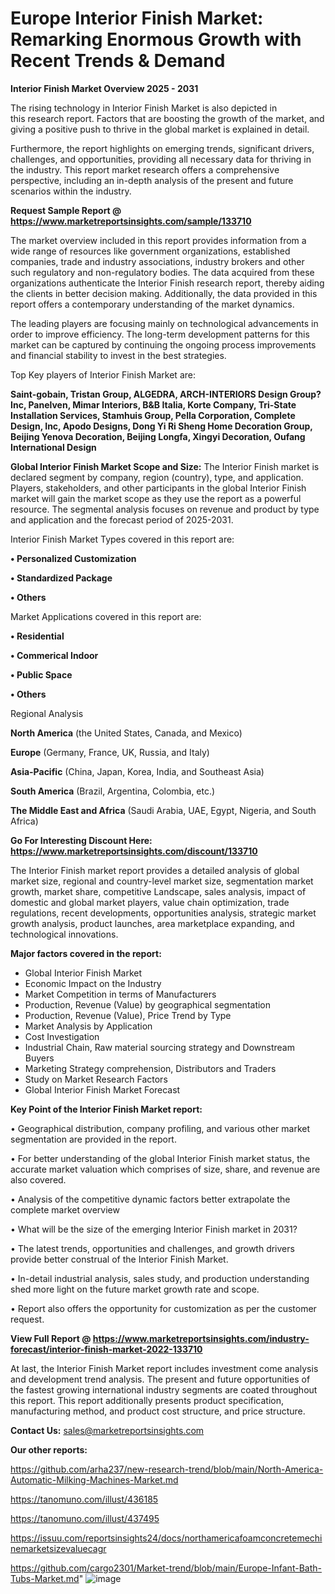 # Europe Interior Finish Market: Remarking Enormous Growth with Recent Trends & Demand

<Strong> Interior Finish Market Overview 2025 - 2031</strong>

The rising technology in Interior Finish Market is also depicted in this research report. Factors that are boosting the growth of the market, and giving a positive push to thrive in the global market is explained in detail.

Furthermore, the report highlights on emerging trends, significant drivers, challenges, and opportunities, providing all necessary data for thriving in the industry. This report market research offers a comprehensive perspective, including an in-depth analysis of the present and future scenarios within the industry.

<strong>Request Sample Report @ <a href=https://www.marketreportsinsights.com/sample/133710>https://www.marketreportsinsights.com/sample/133710</a></strong>

The market overview included in this report provides information from a wide range of resources like government organizations, established companies, trade and industry associations, industry brokers and other such regulatory and non-regulatory bodies. The data acquired from these organizations authenticate the Interior Finish research report, thereby aiding the clients in better decision making. Additionally, the data provided in this report offers a contemporary understanding of the market dynamics.

The leading players are focusing mainly on technological advancements in order to improve efficiency. The long-term development patterns for this market can be captured by continuing the ongoing process improvements and financial stability to invest in the best strategies.

Top Key players of Interior Finish Market are:

<strong>Saint-gobain, Tristan Group, ALGEDRA, ARCH-INTERIORS Design Group?Inc, Panelven, Mimar Interiors, B&B Italia, Korte Company, Tri-State Installation Services, Stamhuis Group, Pella Corporation, Complete Design, Inc, Apodo Designs, Dong Yi Ri Sheng Home Decoration Group, Beijing Yenova Decoration, Beijing Longfa, Xingyi Decoration, Oufang International Design</strong>

<strong><b>Global Interior Finish Market Scope and Size:</b></strong>
The Interior Finish market is declared segment by company, region (country), type, and application. Players, stakeholders, and other participants in the global Interior Finish market will gain the market scope as they use the report as a powerful resource. The segmental analysis focuses on revenue and product by type and application and the forecast period of 2025-2031.

Interior Finish Market Types covered in this report are:

<strong>• Personalized Customization

• Standardized Package

• Others</strong>

Market Applications covered in this report are:

<strong>• Residential

• Commerical Indoor

• Public Space

• Others</strong> 

Regional Analysis

<strong>North America</strong> (the United States, Canada, and Mexico)

<strong>Europe</strong> (Germany, France, UK, Russia, and Italy)

<strong>Asia-Pacific</strong> (China, Japan, Korea, India, and Southeast Asia)

<strong>South America</strong> (Brazil, Argentina, Colombia, etc.)

<strong>The Middle East and Africa</strong> (Saudi Arabia, UAE, Egypt, Nigeria, and South Africa)

<strong>Go For Interesting Discount Here: <a href=https://www.marketreportsinsights.com/discount/133710>https://www.marketreportsinsights.com/discount/133710</a></strong>

The Interior Finish market report provides a detailed analysis of global market size, regional and country-level market size, segmentation market growth, market share, competitive Landscape, sales analysis, impact of domestic and global market players, value chain optimization, trade regulations, recent developments, opportunities analysis, strategic market growth analysis, product launches, area marketplace expanding, and technological innovations.

<strong><b>Major factors covered in the report:</b></strong>
<ul>
  <li>Global Interior Finish Market </li>
  <li>Economic Impact on the Industry</li>
  <li>Market Competition in terms of Manufacturers</li>
  <li>Production, Revenue (Value) by geographical segmentation</li>
  <li>Production, Revenue (Value), Price Trend by Type</li>
  <li>Market Analysis by Application</li>
  <li>Cost Investigation</li>
  <li>Industrial Chain, Raw material sourcing strategy and Downstream Buyers</li>
  <li>Marketing Strategy comprehension, Distributors and Traders</li>
  <li>Study on Market Research Factors</li>
  <li>Global Interior Finish Market Forecast</li>
</ul>

<strong><b>Key Point of the Interior Finish Market report:</b></strong>

• Geographical distribution, company profiling, and various other market segmentation are provided in the report.

• For better understanding of the global Interior Finish market status, the accurate market valuation which comprises of size, share, and revenue are also covered.

• Analysis of the competitive dynamic factors better extrapolate the complete market overview

• What will be the size of the emerging Interior Finish market in 2031?

• The latest trends, opportunities and challenges, and growth drivers provide better construal of the Interior Finish Market.

• In-detail industrial analysis, sales study, and production understanding shed more light on the future market growth rate and scope.

• Report also offers the opportunity for customization as per the customer request.

<strong><b>View Full Report @ <a href=https://www.marketreportsinsights.com/industry-forecast/interior-finish-market-2022-133710>https://www.marketreportsinsights.com/industry-forecast/interior-finish-market-2022-133710</a></b></strong>


At last, the Interior Finish Market report includes investment come analysis and development trend analysis. The present and future opportunities of the fastest growing international industry segments are coated throughout this report. This report additionally presents product specification, manufacturing method, and product cost structure, and price structure.

<strong>Contact Us:</strong>
sales@marketreportsinsights.com

<strong>Our other reports:</strong>

<a href=https://github.com/arha237/new-research-trend/blob/main/North-America-Automatic-Milking-Machines-Market.md>https://github.com/arha237/new-research-trend/blob/main/North-America-Automatic-Milking-Machines-Market.md</a>

<a href=https://tanomuno.com/illust/436185>https://tanomuno.com/illust/436185</a>

<a href=https://tanomuno.com/illust/437495>https://tanomuno.com/illust/437495</a>

<a href=https://issuu.com/reportsinsights24/docs/northamericafoamconcretemechinemarketsizevaluecagr>https://issuu.com/reportsinsights24/docs/northamericafoamconcretemechinemarketsizevaluecagr</a>

<a href=https://github.com/cargo2301/Market-trend/blob/main/Europe-Infant-Bath-Tubs-Market.md>https://github.com/cargo2301/Market-trend/blob/main/Europe-Infant-Bath-Tubs-Market.md</a>"
![image](https://github.com/user-attachments/assets/535d5eaf-4bf3-402e-b8b1-a604f76e0415)
